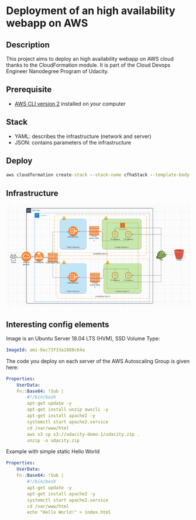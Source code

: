 # Deployment of an high availability webapp on AWS

## Description

This project aims to deploy an high availability webapp on AWS cloud thanks to the CloudFormation module.
It is part of the Cloud Devops Engineer Nanodegree Program of Udacity.

## Prerequisite

- [AWS CLI version 2](https://docs.aws.amazon.com/fr_fr/cli/latest/userguide/install-cliv2.html "Install AWS CLI") installed on your computer

## Stack

- YAML: describes the infrastructure (network and server)
- JSON: contains parameters of the infrastructure

## Deploy

```cmd
aws cloudformation create-stack --stack-name cfhaStack --template-body file://cf-ha-webapp.yml --parameters file://cf-ha-webapp.json --capabilities "CAPABILITY_IAM" "CAPABILITY_NAMED_IAM" --region=us-west-2
```

## Infrastructure

![Infrastructure](./cf-ha-webapp.png)

## Interesting config elements

Image is an Ubuntu Server 18.04 LTS (HVM), SSD Volume Type:

```yaml
ImageId: ami-0ac73f33a1888c64a
```

The code you deploy on each server of the AWS Autoscaling Group is given here:

```yaml
Properties:
    UserData:
    Fn::Base64: !Sub |
        #!/bin/bash
        apt-get update -y
        apt-get install unzip awscli -y
        apt-get install apache2 -y
        systemctl start apache2.service
        cd /var/www/html
        aws s3 cp s3://udacity-demo-1/udacity.zip .
        unzip -o udacity.zip
```

Example with simple static Hello World

```yaml
Properties:
    UserData:
    Fn::Base64: !Sub |
        #!/bin/bash
        apt-get update -y
        apt-get install apache2 -y
        systemctl start apache2.service
        cd /var/www/html
        echo "Hello World!" > index.html
```

